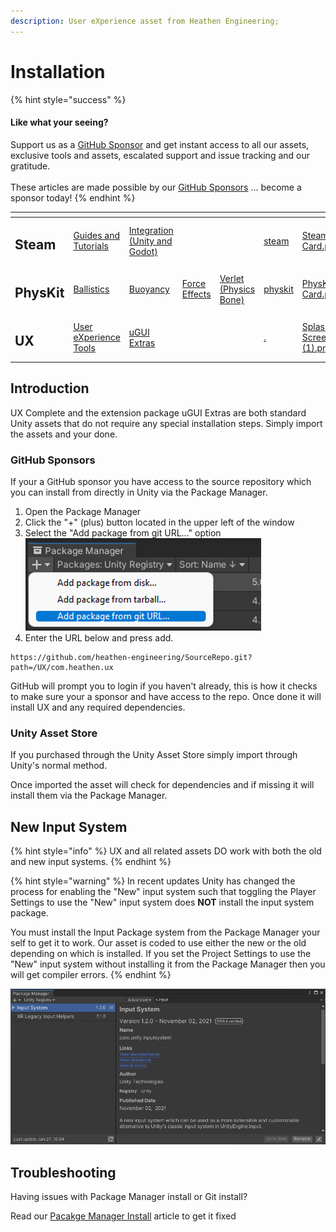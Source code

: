 ```yaml
---
description: User eXperience asset from Heathen Engineering;
---
```


# Installation

{% hint style="success" %}
#### Like what your seeing?

Support us as a [GitHub Sponsor](../../become-a-sponsor/) and get instant access to all our assets, exclusive tools and assets, escalated support and issue tracking and our gratitude.\
\
These articles are made possible by our [GitHub Sponsors](../../become-a-sponsor/) ... become a sponsor today!
{% endhint %}

<table data-view="cards"><thead><tr><th></th><th></th><th></th><th></th><th></th><th data-hidden data-card-target data-type="content-ref"></th><th data-hidden data-card-cover data-type="files"></th></tr></thead><tbody><tr><td><h2>Steam</h2></td><td><a href="../../company/steam/">Guides and Tutorials</a></td><td><a href="../steamworks/">Integration (Unity and Godot)</a></td><td></td><td></td><td><a href="../../company/steam/">steam</a></td><td><a href="../../.gitbook/assets/Steamworks Card.png">Steamworks Card.png</a></td></tr><tr><td><h2>PhysKit</h2></td><td><a href="../physkit/sample-scenes/fantasy-style-ballistic-simulation.md">Ballistics</a></td><td><a href="../physkit/sample-scenes/1-buoyancy-example.md">Buoyancy</a></td><td><a href="../physkit/sample-scenes/1-force-effect-fields.md">Force Effects</a></td><td><a href="../physkit/sample-scenes/2-verlet-spring-skinned-mesh.md">Verlet (Physics Bone)</a></td><td><a href="../physkit/">physkit</a></td><td><a href="../../.gitbook/assets/PhysKit Card.png">PhysKit Card.png</a></td></tr><tr><td><h2>UX</h2></td><td><a href="learning/core-concepts/">User eXperience Tools</a></td><td><a href="learning/ugui-extras/">uGUI Extras</a></td><td></td><td></td><td><a href="./">.</a></td><td><a href="../../.gitbook/assets/Splash Screen (1).png">Splash Screen (1).png</a></td></tr></tbody></table>

## Introduction

UX Complete and the extension package uGUI Extras are both standard Unity assets that do not require any special installation steps. Simply import the assets and your done.

### GitHub Sponsors

If your a GitHub sponsor you have access to the source repository which you can install from directly in Unity via the Package Manager.

1. Open the Package Manager
2. Click the "+" (plus) button located in the upper left of the window
3. Select the "Add package from git URL..." option\
   <img src="../../.gitbook/assets/image (144).png" alt="" data-size="original">
4. Enter the URL below and press add.

```
https://github.com/heathen-engineering/SourceRepo.git?path=/UX/com.heathen.ux
```

GitHub will prompt you to login if you haven't already, this is how it checks to make sure your a sponsor and have access to the repo. Once done it will install UX and any required dependencies.

### Unity Asset Store

If you purchased through the Unity Asset Store simply import through Unity's normal method.

Once imported the asset will check for dependencies and if missing it will install them via the Package Manager.

## New Input System

{% hint style="info" %}
UX and all related assets DO work with both the old and new input systems.
{% endhint %}

{% hint style="warning" %}
In recent updates Unity has changed the process for enabling the "New" input system such that toggling the Player Settings to use the "New" input system does **NOT** install the input system package.



You must install the Input Package system from the Package Manager your self to get it to work. Our asset is coded to use either the new or the old depending on which is installed. If you set the Project Settings to use the "New" input system without installing it from the Package Manager then you will get compiler errors.&#x20;
{% endhint %}

![](<../../.gitbook/assets/image (179) (1) (1).png>)

## Troubleshooting

Having issues with Package Manager install or Git install?

Read our [Pacakge Manager Install](../../company/fundamentals/package-manager-installs/) article to get it fixed

